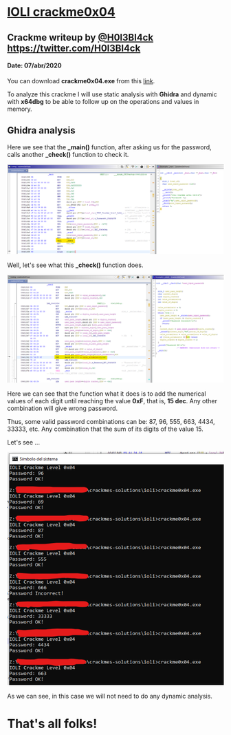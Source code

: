 # [IOLI crackme0x04](crackme0x04.exe) 

## Crackme writeup by [@H0l3Bl4ck](https://twitter.com/H0l3Bl4ck) https://twitter.com/H0l3Bl4ck
#### Date: 07/abr/2020 

You can download **crackme0x04.exe** from this [link](crackme0x04.exe). 

To analyze this crackme I will use static analysis with **Ghidra** and dynamic with **x64dbg** to be able to follow up on the operations and values in memory.


## Ghidra analysis

Here we see that the **_main()** function, after asking us for the password, calls another **_check()** function to check it. 

![crackme_001](crackme0x04-001.png "main") 

Well, let's see what this **_check()** function does.

![crackme_002](crackme0x04-002.png "check") 

Here we can see that the function what it does is to add the numerical values of each digit until reaching the value **0xF**, that is, **15 dec**. Any other combination will give wrong password.

Thus, some valid password combinations can be: 87, 96, 555, 663, 4434, 33333, etc. Any combination that the sum of its digits of the value 15.

Let's see ...

![crackme_003](crackme0x04-003.png "result") 

As we can see, in this case we will not need to do any dynamic analysis.


# That's all folks!


